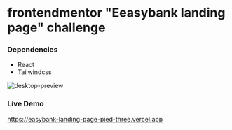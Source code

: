 # frontendmentor "Eeasybank landing page" challenge
### Dependencies
- React
- Tailwindcss

![desktop-preview](https://user-images.githubusercontent.com/28750621/148416927-887c921a-52b3-4807-a644-355e8f33d0a6.jpg)

### Live Demo
https://easybank-landing-page-pied-three.vercel.app
